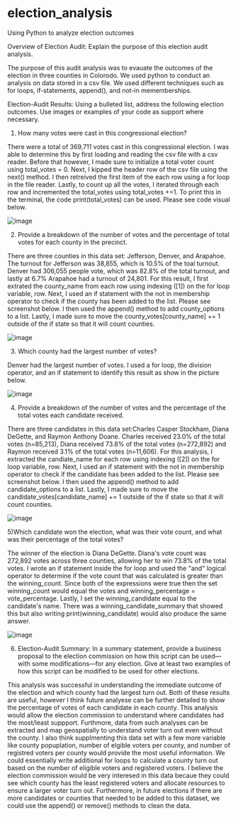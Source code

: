 # election_analysis
Using Python to analyze election outcomes 

Overview of Election Audit: Explain the purpose of this election audit analysis.

The purpose of this audit analysis was to evauate the outcomes of the election in three counties in Colorodo. We used python to conduct an analysis on data stored in a csv file. We used different techniques such as for loops, if-statements, append(), and not-in mememberships. 

Election-Audit Results: Using a bulleted list, address the following election outcomes. Use images or examples of your code as support where necessary.

1) How many votes were cast in this congressional election?

There were a total of 369,711 votes cast in this congressional election. I was able to determine this by first loading and reading the csv file with a csv reader. Before that however, I made sure to initialize a total voter count using total_votes = 0. Next, I kipped the header row of the csv file using the next() method. I then retreived the first item of the each row using a for loop in the file reader. Lastly, to count up all the votes, I iterated through each row and incremented the total_votes using total_votes +=1. To print this in the terminal, the code print(total_votes) can be used. Please see code visual below.

![image](https://user-images.githubusercontent.com/96396696/150655872-30b63b9d-4305-44d7-a5c9-d68b9add8c04.png)

2) Provide a breakdown of the number of votes and the percentage of total votes for each county in the precinct.

There are three counties in this data set: Jefferson, Denver, and Arapahoe. The turnout for Jefferson was 38,855, which is 10.5% of the toal turnout. Denver had 306,055 people vote, which was 82.8% of the total turnout, and lastly at 6.7% Arapahoe had a turnout of 24,801. For this result, I first extrated the county_name from each row using indexing ([1]) on the for loop variable, row. Next, I used an if statement with the not in membership operator to check if the county has been added to the list. Please see screenshot below. I then used the append() method to add county_options to a list. Lastly, I made sure to move the county_votes[county_name] += 1 outside of the if state so that it will count counties.
    
![image](https://user-images.githubusercontent.com/96396696/150656225-45c0094d-b67e-47ee-beff-c40f3661d1b2.png)  
    
3) Which county had the largest number of votes?
     
Denver had the largest number of votes. I used a for loop, the division operator, and an if statement to identify this result as show in the picture below. 
     
![image](https://user-images.githubusercontent.com/96396696/150656690-d6da70c2-4d78-45ae-95a6-3b0c12679757.png)  
  
4) Provide a breakdown of the number of votes and the percentage of the total votes each candidate received.
   
There are three candidates in this data set:Charles Casper Stockham, Diana DeGette, and Raymon Anthony Doane. Charles received 23.0% of the total votes (n=85,213), Diana received 73.8% of the total votes (n=272,892) and Raymon received 3.1% of the total votes (n=11,606). For this analysis, I extracted the candiate_name for each row using indexing ([2]) on the for loop variable, row. Next, I used an if statement with the not in membership operator to check if the candidate has been added to the list. Please see screenshot below. I then used the append() method to add candidate_options to a list. Lastly, I made sure to move the candidate_votes[candidate_name] += 1 outside of the if state so that it will count counties.
  
![image](https://user-images.githubusercontent.com/96396696/150656491-8f86ca49-e9c9-44ac-9fb7-2fd222f4faba.png)      
      
5)Which candidate won the election, what was their vote count, and what was their percentage of the total votes?
   
The winner of the election is Diana DeGette. Diana's vote count was 272,892 votes across three counties, allowing her to win 73.8% of the total votes. I wrote an if statement inside the for loop and used the "and" logical operator to determine if the vote count that was calculated is greater than the winning_count. Since both of the expressions were true then the set winning_count would equal the votes and winning_percentage = vote_percentage. Lastly, I set the winning_candidate equal to the candidate's name. There was a winning_candidate_summary that showed this but also writing print(winning_candidate) would also produce the same answer.
   
![image](https://user-images.githubusercontent.com/96396696/150656759-4355c935-65ac-4a8d-8b78-20331116cf89.png)  
   
6) Election-Audit Summary: In a summary statement, provide a business proposal to the election commission on how this script can be used—with some modifications—for any election. Give at least two examples of how this script can be modified to be used for other elections.

This analysis was successful in understanding the immediate outcome of the election and which county had the largest turn out. Both of these results are useful, however I think future analyese can be further detailed to show the percentage of votes of each candidate in each county. This analysis would allow the election commission to understand where candidates had the most/least suppport. Furthmore, data from such analyses can be extracted and map geospatially to understand voter turn out even without the county. I also think supplmenting this data set with a few more variable like county popuplation, number of elgible voters per county, and number of registred voters per county would provide the most useful information. We could essentially write additional for loops to calculate a county turn out based on the number of eligible voters and registered voters. I believe the election commission would be very interesed in this data becaue they could see which county has the least registered voters and allocate resources to ensure a larger voter turn out. Furthermore, in future elections if there are more candidates or counties that needed to be added to this dataset, we could use the append() or remove() methods to clean the data.
